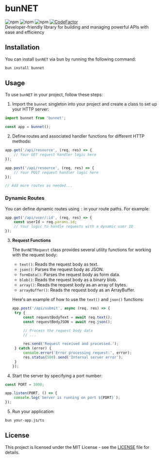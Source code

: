 # bunNET
![npm](https://img.shields.io/npm/v/bunnet)
![npm](https://img.shields.io/npm/dt/bunnet)
![npm](https://img.shields.io/npm/l/bunnet)
[![CodeFactor](https://www.codefactor.io/repository/github/NirArad10/bunNET/badge)](https://www.codefactor.io/repository/github/NirArad10/bunNET)\
Developer-friendly library for building and managing powerful APIs with ease and efficiency

## Installation

You can install `bunNET` via bun by running the following command:

```bash
bun install bunnet
```

## Usage

To use `bunNET` in your project, follow these steps:

1. Import the `bunnet` singleton into your project and create a class to set up your HTTP server:

```js
import bunnet from 'bunnet';

const app = bunnet();
```

2. Define routes and associated handler functions for different HTTP methods:

```js
app.get('/api/resource', (req, res) => {
	// Your GET request handler logic here
});

app.post('/api/resource', (req, res) => {
	// Your POST request handler logic here
});

// Add more routes as needed...
```

### Dynamic Routes

You can define dynamic routes using `:` in your route paths. For example:

```js
app.get('/api/user/:id', (req, res) => {
	const userId = req.params.id;
	// Your logic to handle requests with a dynamic user ID
});
```

3. **Request Functions**

   The `BunNETRequest` class provides several utility functions for working with the request body:

   - `text()`: Reads the request body as text.
   - `json()`: Parses the request body as JSON.
   - `formData()`: Parses the request body as form data.
   - `blob()`: Reads the request body as a binary blob.
   - `array()`: Reads the request body as an array of bytes.
   - `arrayBuffer()`: Reads the request body as an ArrayBuffer.

   Here's an example of how to use the `text()` and `json()` functions:

   ```js
   app.post('/api/submit', async (req, res) => {
   	try {
   		const requestBodyText = await req.text();
   		const requestBodyJSON = await req.json();

   		// Process the request body data
   		// ...

   		res.send('Request received and processed.');
   	} catch (error) {
   		console.error('Error processing request:', error);
   		res.status(500).send('Internal server error');
   	}
   });
   ```

4. Start the server by specifying a port number:

```js
const PORT = 3000;

app.listen(PORT, () => {
	console.log(`Server is running on port ${PORT}`);
});
```

5. Run your application:

```bash
bun your-app.js/ts
```

## License

This project is licensed under the MIT License - see the [LICENSE](LICENSE) file for details.
